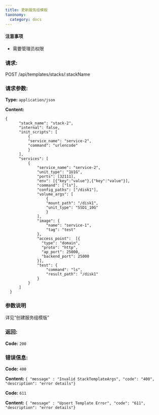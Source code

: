 ```yaml
---
title: 更新服务组模板
taxonomy:
  category: docs
---
```



#### 注意事项
- 需要管理员权限

### 请求:

  POST /api/templates/stacks/:stackName


### 请求参数:

**Type:** `application/json`

**Content:**

```
{
      "stack_name": "stack-2",
      "internal": false,
      "init_scripts": [
          {
          "service_name": "service-2",
          "command": "urlencode"
          }
      ],
      "services": [
          {
              "service_name": "service-2",
              "unit_type": "1U1G",
              "ports": [32111],
              "env": [{"key":"value"},{"key":"value"}],
              "command": ["ls"],
              "config_paths": ["/disk1"],
              "volume_args": [
                  {
                  "mount_path": "/disk1",
                  "unit_type": "SSD1_10G"
                  }
              ],
              "image": {
                  "name": "service-1",
                  "tag": "test"
              },
              "access_point":  [{
                "type": "domain",
                "proto": "http",
                "ap_port": 25000,
                "backend_port": 25000
              }],
              "test": {
                  "command": "ls",
                  "result_path": "/disk1"
              }
          }
      ]
  }
```
### 参数说明

详见“创建服务组模版”

### 返回:

**Code:** `200`

### 错误信息:

**Code:** `400`

**Content:** `{ "message" : "Invalid StackTemplateArgs", "code": "400", "description": "error details"}`

**Code:** `611`

**Content:** `{ "message" : "Upsert Template Error", "code": "611", "description": "error details"}`


